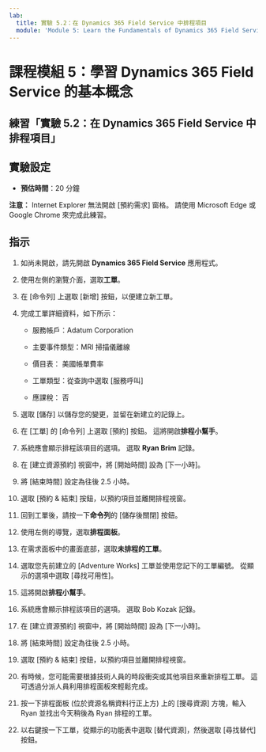 ```yaml
---
lab:
  title: 實驗 5.2：在 Dynamics 365 Field Service 中排程項目
  module: 'Module 5: Learn the Fundamentals of Dynamics 365 Field Service'
---
```


<a name="module-5-learn-the-fundamentals-of-dynamics-365-field-service"></a>課程模組 5：學習 Dynamics 365 Field Service 的基本概念
========================

## <a name="practice-lab-52---schedule-items-in-dynamics-365-field-service"></a>練習「實驗 5.2：在 Dynamics 365 Field Service 中排程項目」

## <a name="lab-setup"></a>實驗設定

  - **預估時間**：20 分鐘

  **注意：** Internet Explorer 無法開啟 [預約需求] 窗格。 請使用 Microsoft Edge 或 Google Chrome 來完成此練習。
  
## <a name="instructions"></a>指示

1. 如尚未開啟，請先開啟 **Dynamics 365 Field Service** 應用程式。

2. 使用左側的瀏覽介面，選取**工單**。

3. 在 [命令列] 上選取 [新增] 按鈕，以便建立新工單。

4. 完成工單詳細資料，如下所示：

    - 服務帳戶：Adatum Corporation

    - 主要事件類型：MRI 掃描儀離線

    - 價目表： 美國帳單費率

    - 工單類型：從查詢中選取 [服務呼叫]

    - 應課稅： 否

5. 選取 [儲存] 以儲存您的變更，並留在新建立的記錄上。

6. 在 [工單] 的 [命令列] 上選取 [預約] 按鈕。 這將開啟**排程小幫手**。

7. 系統應會顯示排程該項目的選項。 選取 **Ryan Brim** 記錄。

8. 在 [建立資源預約] 視窗中，將 [開始時間] 設為 [下一小時]。

9. 將 [結束時間] 設定為往後 2.5 小時。

10. 選取 [預約 &amp; 結束] 按鈕，以預約項目並離開排程視窗。

11. 回到工單後，請按一下**命令列**的 [儲存後關閉] 按鈕。

12. 使用左側的導覽，選取**排程面板**。

13. 在需求面板中的畫面底部，選取**未排程的工單**。

14. 選取您先前建立的 [Adventure Works] 工單並使用您記下的工單編號。 從顯示的選項中選取 [尋找可用性]。

15. 這將開啟**排程小幫手**。

16. 系統應會顯示排程該項目的選項。 選取 Bob Kozak 記錄。

17. 在 [建立資源預約] 視窗中，將 [開始時間] 設為 [下一小時]。

18. 將 [結束時間] 設定為往後 2.5 小時。

19. 選取 [預約 &amp; 結束] 按鈕，以預約項目並離開排程視窗。

20. 有時候，您可能需要根據技術人員的時段衝突或其他項目來重新排程工單。 這可透過分派人員利用排程面板來輕鬆完成。

21. 按一下排程面板 (位於資源名稱資料行正上方) 上的 [搜尋資源] 方塊，輸入 Ryan 並找出今天稍後為 Ryan 排程的工單。

22. 以右鍵按一下工單，從顯示的功能表中選取 [替代資源]，然後選取 [尋找替代] 按鈕。

